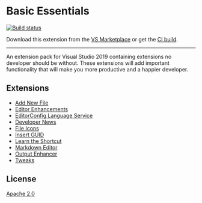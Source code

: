 # Basic Essentials

[![Build status](https://ci.appveyor.com/api/projects/status/5lt8lmrrkipb7r18?svg=true)](https://ci.appveyor.com/project/madskristensen/basicessentials)

Download this extension from the [VS Marketplace](https://marketplace.visualstudio.com/items?itemName=MadsKristensen.BasicEssentials)
or get the [CI build](https://www.vsixgallery.com/extension/046d9eae-a595-4033-9a0d-209e3f01b90d/).

---------------------------------------

An extension pack for Visual Studio 2019 containing extensions no developer should be without. These extensions will add important functionality that will make you more productive and a happier developer.

## Extensions

- [Add New File](https://marketplace.visualstudio.com/items?itemName=MadsKristensen.AddNewFile)
- [Editor Enhancements](https://marketplace.visualstudio.com/items?itemName=MadsKristensen.EditorEnhancements)
- [EditorConfig Language Service](https://marketplace.visualstudio.com/items?itemName=MadsKristensen.EditorConfig)
- [Developer News](https://marketplace.visualstudio.com/items?itemName=MadsKristensen.DeveloperNews)
- [File Icons](https://marketplace.visualstudio.com/items?itemName=MadsKristensen.FileIcons)
- [Insert GUID](https://marketplace.visualstudio.com/items?itemName=MadsKristensen.insertguid)
- [Learn the Shortcut](https://marketplace.visualstudio.com/items?itemName=MadsKristensen.LearntheShortcut)
- [Markdown Editor](https://marketplace.visualstudio.com/items?itemName=MadsKristensen.MarkdownEditor)
- [Output Enhancer](https://marketplace.visualstudio.com/items?itemName=NikolayBalakin.Outputenhancer)
- [Tweaks](https://marketplace.visualstudio.com/items?itemName=MadsKristensen.Tweaks)


## License
[Apache 2.0](LICENSE)